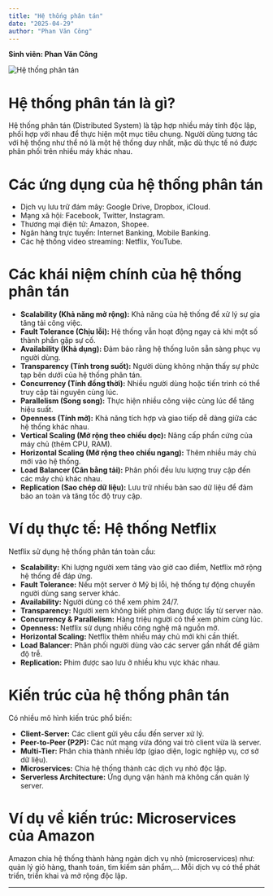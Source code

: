 ```yaml
---
title: "Hệ thống phân tán"
date: "2025-04-29"
author: "Phan Văn Công"
---
```

**Sinh viên: Phan Văn Công**

![Hệ thống phân tán](https://i.ytimg.com/vi/s9d9TWsTzNw/maxresdefault.jpg)
# Hệ thống phân tán là gì?

Hệ thống phân tán (Distributed System) là tập hợp nhiều máy tính độc lập, phối hợp với nhau để thực hiện một mục tiêu chung. Người dùng tương tác với hệ thống như thể nó là một hệ thống duy nhất, mặc dù thực tế nó được phân phối trên nhiều máy khác nhau.

# Các ứng dụng của hệ thống phân tán

- Dịch vụ lưu trữ đám mây: Google Drive, Dropbox, iCloud.
- Mạng xã hội: Facebook, Twitter, Instagram.
- Thương mại điện tử: Amazon, Shopee.
- Ngân hàng trực tuyến: Internet Banking, Mobile Banking.
- Các hệ thống video streaming: Netflix, YouTube.

# Các khái niệm chính của hệ thống phân tán

- **Scalability (Khả năng mở rộng):** Khả năng của hệ thống để xử lý sự gia tăng tải công việc.
- **Fault Tolerance (Chịu lỗi):** Hệ thống vẫn hoạt động ngay cả khi một số thành phần gặp sự cố.
- **Availability (Khả dụng):** Đảm bảo rằng hệ thống luôn sẵn sàng phục vụ người dùng.
- **Transparency (Tính trong suốt):** Người dùng không nhận thấy sự phức tạp bên dưới của hệ thống phân tán.
- **Concurrency (Tính đồng thời):** Nhiều người dùng hoặc tiến trình có thể truy cập tài nguyên cùng lúc.
- **Parallelism (Song song):** Thực hiện nhiều công việc cùng lúc để tăng hiệu suất.
- **Openness (Tính mở):** Khả năng tích hợp và giao tiếp dễ dàng giữa các hệ thống khác nhau.
- **Vertical Scaling (Mở rộng theo chiều dọc):** Nâng cấp phần cứng của máy chủ (thêm CPU, RAM).
- **Horizontal Scaling (Mở rộng theo chiều ngang):** Thêm nhiều máy chủ mới vào hệ thống.
- **Load Balancer (Cân bằng tải):** Phân phối đều lưu lượng truy cập đến các máy chủ khác nhau.
- **Replication (Sao chép dữ liệu):** Lưu trữ nhiều bản sao dữ liệu để đảm bảo an toàn và tăng tốc độ truy cập.

# Ví dụ thực tế: Hệ thống Netflix

Netflix sử dụng hệ thống phân tán toàn cầu:

- **Scalability:** Khi lượng người xem tăng vào giờ cao điểm, Netflix mở rộng hệ thống để đáp ứng.
- **Fault Tolerance:** Nếu một server ở Mỹ bị lỗi, hệ thống tự động chuyển người dùng sang server khác.
- **Availability:** Người dùng có thể xem phim 24/7.
- **Transparency:** Người xem không biết phim đang được lấy từ server nào.
- **Concurrency & Parallelism:** Hàng triệu người có thể xem phim cùng lúc.
- **Openness:** Netflix sử dụng nhiều công nghệ mã nguồn mở.
- **Horizontal Scaling:** Netflix thêm nhiều máy chủ mới khi cần thiết.
- **Load Balancer:** Phân phối người dùng vào các server gần nhất để giảm độ trễ.
- **Replication:** Phim được sao lưu ở nhiều khu vực khác nhau.

# Kiến trúc của hệ thống phân tán

Có nhiều mô hình kiến trúc phổ biến:

- **Client-Server:** Các client gửi yêu cầu đến server xử lý.
- **Peer-to-Peer (P2P):** Các nút mạng vừa đóng vai trò client vừa là server.
- **Multi-Tier:** Phân chia thành nhiều lớp (giao diện, logic nghiệp vụ, cơ sở dữ liệu).
- **Microservices:** Chia hệ thống thành các dịch vụ nhỏ độc lập.
- **Serverless Architecture:** Ứng dụng vận hành mà không cần quản lý server.

# Ví dụ về kiến trúc: Microservices của Amazon

Amazon chia hệ thống thành hàng ngàn dịch vụ nhỏ (microservices) như: quản lý giỏ hàng, thanh toán, tìm kiếm sản phẩm,... Mỗi dịch vụ có thể phát triển, triển khai và mở rộng độc lập.

---
